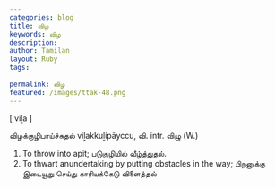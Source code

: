 ```yaml
---
categories: blog
title: விழ
keywords: விழ
description: 
author: Tamilan
layout: Ruby
tags: 
 
permalink: விழ
featured: /images/ttak-48.png
---
```

  
[ viḻa ]  
  
விழக்குழிபாய்ச்சுதல் viḻakkuḻipāyccu, வி. intr. விழு (W.)   
1. To throw into apit; படுகுழியில் வீழ்த்துதல்.   
2. To thwart anundertaking by putting obstacles in the way; பிறனுக்கு இடையூறு செய்து காரியக்கேடு விளைத்தல்